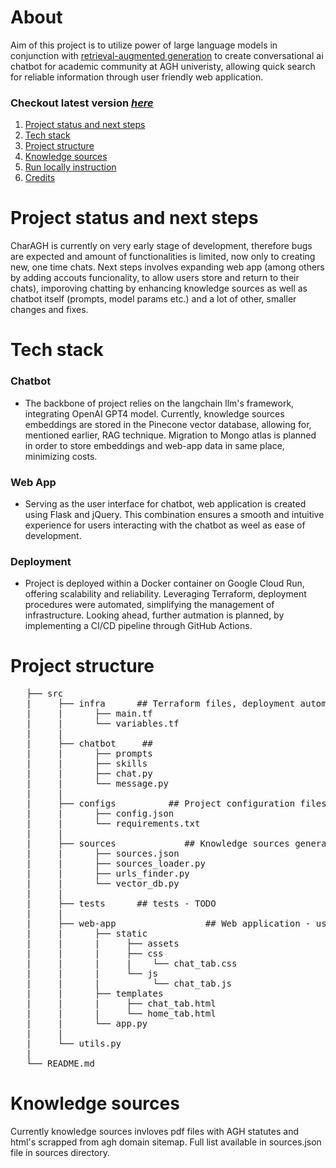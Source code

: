 # About
Aim of this project is to utilize power of large language models in conjunction with [retrieval-augmented generation](https://research.ibm.com/blog/retrieval-augmented-generation-RAG) 
to create conversational ai chatbot for academic community at AGH univeristy, allowing quick search for reliable information through user friendly web application.

### Checkout latest version [*here*](https://api-test-2rs775oyyq-ez.a.run.app/)

1. [Project status and next steps](#Project-status-and-next-steps)
2. [Tech stack](#Tech-stack)
3. [Project structure](#Project-structure)
4. [Knowledge sources](#Knowledge-sources)
5. [Run locally instruction](#Run-locally-instruction)
6. [Credits](#Credits)

# Project status and next steps
CharAGH is currently on very early stage of development, therefore bugs are expected and amount of functionalities is limited, now only to creating new, one time chats. Next steps involves expanding web app (among others by adding accouts funcionality, to allow users store and return to their chats), imporoving chatting by enhancing knowledge sources as well as chatbot itself (prompts, model params etc.) and a lot of other, smaller changes and fixes.

# Tech stack
### Chatbot
- The backbone of project relies on the langchain llm's framework, integrating OpenAI GPT4 model. Currently, knowledge sources embeddings are stored in the Pinecone vector database, allowing for, mentioned earlier, RAG technique. Migration to Mongo atlas is planned in order to store embeddings and web-app data in same place, minimizing costs.

### Web App
- Serving as the user interface for chatbot, web application is created using Flask and jQuery. This combination ensures a smooth and intuitive experience for users interacting with the chatbot as weel as ease of development.

### Deployment
- Project is deployed within a Docker container on Google Cloud Run, offering scalability and reliability. Leveraging Terraform, deployment procedures were automated, simplifying the management of infrastructure. Looking ahead, further autmation is planned, by implementing a CI/CD pipeline through GitHub Actions.

# Project structure
<pre>
   ├── src
   |     ├── infra      ## Terraform files, deployment automation
   |     |      ├── main.tf
   |     |      └── variables.tf
   |     |
   |     ├── chatbot     ## 
   |     |      ├── prompts
   |     |      ├── skills
   |     |      ├── chat.py
   |     |      └── message.py
   |     |
   |     ├── configs          ## Project configuration files
   |     |      ├── config.json
   |     |      └── requirements.txt
   |     |
   |     ├── sources             ## Knowledge sources generator (web scrappers, sitemap parser, langchain document loaders, and pinecone index initialization)
   |     |      ├── sources.json
   |     |      ├── sources_loader.py
   |     |      ├── urls_finder.py
   |     |      └── vector_db.py
   |     |
   |     ├── tests      ## tests - TODO
   |     |
   |     ├── web-app                 ## Web application - user interface to chatbot
   |     |      ├── static        
   |     |      |     ├── assets
   |     |      |     ├── css
   |     |      |     |    └── chat_tab.css
   |     |      |     └── js
   |     |      |          └── chat_tab.js
   |     |      ├── templates
   |     |      |     ├── chat_tab.html
   |     |      |     └── home_tab.html
   |     |      └── app.py
   |     |
   |     └── utils.py
   |
   └── README.md                 
</pre>

# Knowledge sources

Currently knowledge sources invloves pdf files with AGH statutes and html's scrapped from agh domain sitemap. Full list available in sources.json file in sources directory. 
